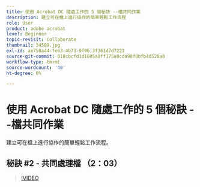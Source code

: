 ```yaml
---
title: 使用 Acrobat DC 隨處工作的 5 個秘訣 --檔共同作業
description: 建立可在檔上進行協作的簡單輕鬆工作流程
role: User
product: adobe acrobat
level: Beginner
topic-revisit: Collaborate
thumbnail: 34509.jpg
exl-id: ae750a44-fe63-4b73-9f96-3f361d7d7221
source-git-commit: 018cbcfd1d1605a8ff175a0cda98f0bfb4d528a8
workflow-type: tm+mt
source-wordcount: '40'
ht-degree: 0%

---
```


# 使用 Acrobat DC 隨處工作的 5 個秘訣 --檔共同作業

建立可在檔上進行協作的簡單輕鬆工作流程。

## 秘訣 #2 - 共同處理檔 （2：03）

>[!VIDEO](https://video.tv.adobe.com/v/34509)
